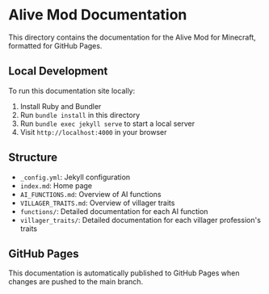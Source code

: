 # Alive Mod Documentation

This directory contains the documentation for the Alive Mod for Minecraft, formatted for GitHub Pages.

## Local Development

To run this documentation site locally:

1. Install Ruby and Bundler
2. Run `bundle install` in this directory
3. Run `bundle exec jekyll serve` to start a local server
4. Visit `http://localhost:4000` in your browser

## Structure

- `_config.yml`: Jekyll configuration
- `index.md`: Home page
- `AI_FUNCTIONS.md`: Overview of AI functions
- `VILLAGER_TRAITS.md`: Overview of villager traits
- `functions/`: Detailed documentation for each AI function
- `villager_traits/`: Detailed documentation for each villager profession's traits

## GitHub Pages

This documentation is automatically published to GitHub Pages when changes are pushed to the main branch.
